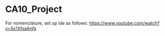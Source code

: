 # CA10_Project

For nomenclature, set up ide as follows:
https://www.youtube.com/watch?v=Ss1XfsaAnfs
